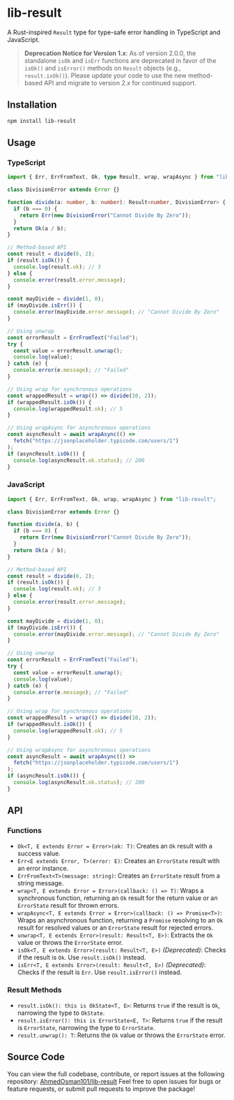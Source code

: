 # lib-result

A Rust-inspired `Result` type for type-safe error handling in TypeScript and JavaScript.

> **Deprecation Notice for Version 1.x**: As of version 2.0.0, the standalone `isOk` and `isErr` functions are deprecated in favor of the `isOk()` and `isError()` methods on `Result` objects (e.g., `result.isOk()`). Please update your code to use the new method-based API and migrate to version 2.x for continued support.

## Installation

```bash
npm install lib-result
```

## Usage

### TypeScript

```typescript
import { Err, ErrFromText, Ok, type Result, wrap, wrapAsync } from "lib-result";

class DivisionError extends Error {}

function divide(a: number, b: number): Result<number, DivisionError> {
  if (b === 0) {
    return Err(new DivisionError("Cannot Divide By Zero"));
  }
  return Ok(a / b);
}

// Method-based API
const result = divide(6, 2);
if (result.isOk()) {
  console.log(result.ok); // 3
} else {
  console.error(result.error.message);
}

const mayDivide = divide(1, 0);
if (mayDivide.isErr()) {
  console.error(mayDivide.error.message); // "Cannot Divide By Zero"
}

// Using unwrap
const errorResult = ErrFromText("Failed");
try {
  const value = errorResult.unwrap();
  console.log(value);
} catch (e) {
  console.error(e.message); // "Failed"
}

// Using wrap for synchronous operations
const wrappedResult = wrap(() => divide(10, 2));
if (wrappedResult.isOk()) {
  console.log(wrappedResult.ok); // 5
}

// Using wrapAsync for asynchronous operations
const asyncResult = await wrapAsync(() =>
  fetch("https://jsonplaceholder.typicode.com/users/1")
);
if (asyncResult.isOk()) {
  console.log(asyncResult.ok.status); // 200
}
```

### JavaScript

```javascript
import { Err, ErrFromText, Ok, wrap, wrapAsync } from "lib-result";

class DivisionError extends Error {}

function divide(a, b) {
  if (b === 0) {
    return Err(new DivisionError("Cannot Divide By Zero"));
  }
  return Ok(a / b);
}

// Method-based API
const result = divide(6, 2);
if (result.isOk()) {
  console.log(result.ok); // 3
} else {
  console.error(result.error.message);
}

const mayDivide = divide(1, 0);
if (mayDivide.isErr()) {
  console.error(mayDivide.error.message); // "Cannot Divide By Zero"
}

// Using unwrap
const errorResult = ErrFromText("Failed");
try {
  const value = errorResult.unwrap();
  console.log(value);
} catch (e) {
  console.error(e.message); // "Failed"
}

// Using wrap for synchronous operations
const wrappedResult = wrap(() => divide(10, 2));
if (wrappedResult.isOk()) {
  console.log(wrappedResult.ok); // 5
}

// Using wrapAsync for asynchronous operations
const asyncResult = await wrapAsync(() =>
  fetch("https://jsonplaceholder.typicode.com/users/1")
);
if (asyncResult.isOk()) {
  console.log(asyncResult.ok.status); // 200
}
```

## API

### Functions

- `Ok<T, E extends Error = Error>(ok: T)`: Creates an `Ok` result with a success value.
- `Err<E extends Error, T>(error: E)`: Creates an `ErrorState` result with an error instance.
- `ErrFromText<T>(message: string)`: Creates an `ErrorState` result from a string message.
- `wrap<T, E extends Error = Error>(callback: () => T)`: Wraps a synchronous function, returning an `Ok` result for the return value or an `ErrorState` result for thrown errors.
- `wrapAsync<T, E extends Error = Error>(callback: () => Promise<T>)`: Wraps an asynchronous function, returning a `Promise` resolving to an `Ok` result for resolved values or an `ErrorState` result for rejected errors.
- `unwrap<T, E extends Error>(result: Result<T, E>)`: Extracts the `Ok` value or throws the `ErrorState` error.
- `isOk<T, E extends Error>(result: Result<T, E>)` _(Deprecated)_: Checks if the result is `Ok`. Use `result.isOk()` instead.
- `isErr<T, E extends Error>(result: Result<T, E>)` _(Deprecated)_: Checks if the result is `Err`. Use `result.isError()` instead.

### Result Methods

- `result.isOk(): this is OkState<T, E>`: Returns `true` if the result is `Ok`, narrowing the type to `OkState`.
- `result.isError(): this is ErrorState<E, T>`: Returns `true` if the result is `ErrorState`, narrowing the type to `ErrorState`.
- `result.unwrap(): T`: Returns the `Ok` value or throws the `ErrorState` error.

## Source Code

You can view the full codebase, contribute, or report issues at the following repository:
[AhmedOsman101/lib-result](https://github.com/AhmedOsman101/lib-result)
Feel free to open issues for bugs or feature requests, or submit pull requests to improve the package!
